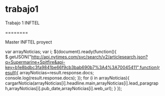 trabajo1
========

Trabajo 1 INFTEL

========

Master INFTEL proyect

var arrayNoticias;
var i;
$(document).ready(function(){
    $.getJSON("http://api.nytimes.com/svc/search/v2/articlesearch.json?q=Supermarine+Spitfire&api-key=b1e8bdbc3fa9841be66f9cb3bab690b7%3A4%3A70045411",function(result){
        arrayNoticias=result.response.docs;
        console.log(result.response.docs);
      });
      for (i in arrayNoticias){
      cargarNoticia(arrayNoticias[i].headline.main,arrayNoticias[i].lead_paragraph,arrayNoticias[i].pub_date,arrayNoticias[i].web_url);
      }
});

